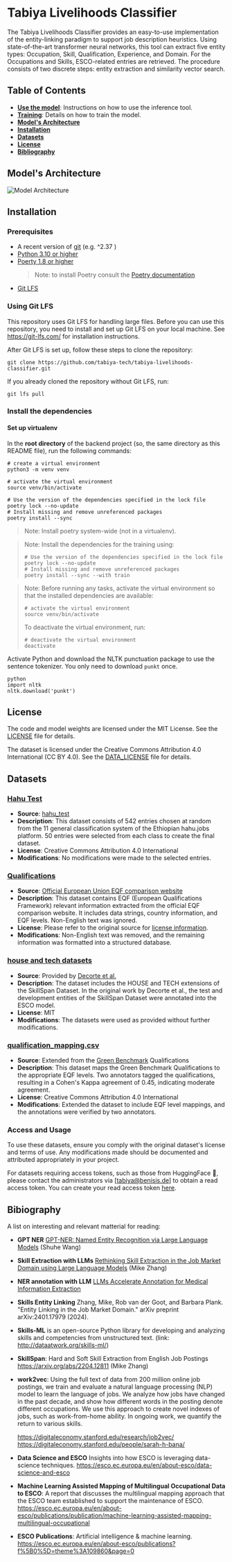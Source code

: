 # Tabiya Livelihoods Classifier

The Tabiya Livelihoods Classifier provides an easy-to-use implementation of the entity-linking paradigm to support job description heuristics. Using state-of-the-art transformer neural networks, this tool can extract five entity types: Occupation, Skill, Qualification, Experience, and Domain. For the Occupations and Skills, ESCO-related entries are retrieved. The procedure consists of two discrete steps: entity extraction and similarity vector search.

## Table of Contents

- **[Use the model](inference/README.md)**: Instructions on how to use the inference tool.
- **[Training](train/README.md)**: Details on how to train the model.
- **[Model's Architecture](#models-architecture)**
- **[Installation](#installation)**
- **[Datasets](#datasets)**
- **[License](#license)**
- **[Bibliography](#bibliography)**

## Model's Architecture

![Model Architecture](./pics/entity_linker.png)

## Installation

### Prerequisites

- A recent version of [git](https://git-scm.com/) (e.g. ^2.37 )
- [Python 3.10 or higher](https://www.python.org/downloads/)
- [Poerty 1.8 or higher](https://python-poetry.org/)
  > Note: to install Poetry consult the [Poetry documentation](https://python-poetry.org/docs/#installing-with-the-official-installer) 
- [Git LFS](https://git-lfs.github.com/)

### Using Git LFS

This repository uses Git LFS for handling large files. Before you can use this repository, you need to install and set up Git LFS on your local machine.
See https://git-lfs.com/ for installation instructions.

After Git LFS is set up, follow these steps to clone the repository:

```shell
git clone https://github.com/tabiya-tech/tabiya-livelihoods-classifier.git
```

If you already cloned the repository without Git LFS, run:

```shell
git lfs pull
```

### Install the dependencies

#### Set up virtualenv
In the **root directory** of the backend project (so, the same directory as this README file), run the following commands:

```shell
# create a virtual environment
python3 -m venv venv

# activate the virtual environment
source venv/bin/activate
```

```shell
# Use the version of the dependencies specified in the lock file
poetry lock --no-update
# Install missing and remove unreferenced packages
poetry install --sync
```

> Note: Install poetry system-wide (not in a virtualenv).

> Note:
> Install the dependencies for the training using:
>  ```shell
> # Use the version of the dependencies specified in the lock file
> poetry lock --no-update
> # Install missing and remove unreferenced packages
> poetry install --sync --with train
>  ```

> Note:
> Before running any tasks, activate the virtual
> environment so that the installed dependencies are available:
>  ```shell
>  # activate the virtual environment
>  source venv/bin/activate
>  ```
> To deactivate the virtual environment, run:
> ```shell
> # deactivate the virtual environment
> deactivate
> ```

Activate Python and download the NLTK punctuation package to use the sentence tokenizer. You only need to download `punkt` once.

```shell
python
import nltk
nltk.download('punkt')
```
## License

The code and model weights are licensed under the MIT License. See the [LICENSE](./LICENSE) file for details.

The dataset is licensed under the Creative Commons Attribution 4.0 International (CC BY 4.0). See the [DATA_LICENSE](./DATA_LICENSE) file for details.

## Datasets

### [Hahu Test](inference/files/eval/redacted_hahu_test_with_id.csv)
- **Source**: [hahu_test](https://huggingface.co/datasets/tabiya/hahu_test)
- **Description**: This dataset consists of 542 entries chosen at random from the 11 general classification system of the Ethiopian hahu.jobs platform. 50 entries were selected from each class to create the final dataset.
- **License**: Creative Commons Attribution 4.0 International
- **Modifications**: No modifications were made to the selected entries.

### [Qualifications](inference/files/qualifications.csv)
- **Source**: [Official European Union EQF comparison website](https://europass.europa.eu/en/compare-qualifications)
- **Description**: This dataset contains EQF (European Qualifications Framework) relevant information extracted from the official EQF comparison website. It includes data strings, country information, and EQF levels. Non-English text was ignored.
- **License**: Please refer to the original source for [license information](https://europass.europa.eu/en/node/2161).
- **Modifications**: Non-English text was removed, and the remaining information was formatted into a structured database.

### [house and tech datasets](inference/files/eval/)
- **Source**: Provided by [Decorte et al.](https://arxiv.org/abs/2209.05987)
- **Description**: The dataset includes the HOUSE and TECH extensions of the SkillSpan Dataset. In the original work by Decorte et al., the test and development entities of the SkillSpan Dataset were annotated into the ESCO model.
- **License**: MIT
- **Modifications**: The datasets were used as provided without further modifications.

### [qualification_mapping.csv](inference/files/eval/qualification_mapping.csv)
- **Source**: Extended from the [Green Benchmark](https://github.com/acp19tag/skill-extraction-dataset) Qualifications
- **Description**: This dataset maps the Green Benchmark Qualifications to the appropriate EQF levels. Two annotators tagged the qualifications, resulting in a Cohen's Kappa agreement of 0.45, indicating moderate agreement.
- **License**: Creative Commons Attribution 4.0 International
- **Modifications**: Extended the dataset to include EQF level mappings, and the annotations were verified by two annotators.

### Access and Usage

To use these datasets, ensure you comply with the original dataset's license and terms of use. Any modifications made should be documented and attributed appropriately in your project.

For datasets requiring access tokens, such as those from HuggingFace 🤗, please contact the administrators via [tabiya@benisis.de] to obtain a read access token. You can create your read access token [here](https://huggingface.co/settings/tokens).

## Bibiography 

A list on interesting and relevant matterial for reading:
* **GPT NER** [GPT-NER: Named Entity Recognition via Large Language Models](https://arxiv.org/pdf/2304.10428) (Shuhe Wang)
* **Skill Extraction with LLMs** [Rethinking Skill Extraction in the Job Market Domain using Large Language Models](https://arxiv.org/pdf/2402.03832) (Mike Zhang)
* **NER annotation with LLM** [LLMs Accelerate Annotation for Medical Information Extraction](https://proceedings.mlr.press/v225/goel23a)
* **Skills Entity Linking** Zhang, Mike, Rob van der Goot, and Barbara Plank. "Entity Linking in the Job Market Domain." arXiv preprint arXiv:2401.17979 (2024). 
* **Skills-ML** is an open-source Python library for developing and analyzing skills and competencies from unstructured text. (link: http://dataatwork.org/skills-ml/)   
* **SkillSpan**: Hard and Soft Skill Extraction from English Job Postings https://arxiv.org/abs/2204.12811 (Mike Zhang)
* **work2vec**: Using the full text of data from 200 million online job postings, we train and evaluate a natural language processing (NLP) model to learn the language of jobs. We analyze how jobs have changed in the past decade, and show how different words in the posting denote different occupations. We use this approach to create novel indexes of jobs, such as work-from-home ability. In ongoing work, we quantify the return to various skills. 
  
  https://digitaleconomy.stanford.edu/research/job2vec/
  https://digitaleconomy.stanford.edu/people/sarah-h-bana/
* **Data Science and ESCO** Insights into how ESCO is leveraging data-science techniques. https://esco.ec.europa.eu/en/about-esco/data-science-and-esco  
* **Machine Learning Assisted Mapping of Multilingual Occupational Data to ESCO**: A report that discusses the multilingual mapping
approach that the ESCO team established to support the maintenance of ESCO.  https://esco.ec.europa.eu/en/about-esco/publications/publication/machine-learning-assisted-mapping-multilingual-occupational
* **ESCO Publications**: Artificial intelligence & machine learning. https://esco.ec.europa.eu/en/about-esco/publications?f%5B0%5D=theme%3A109860&page=0  
